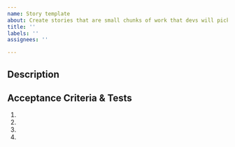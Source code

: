 ```yaml
---
name: Story template
about: Create stories that are small chunks of work that devs will pick up and deliver
title: ''
labels: ''
assignees: ''

---
```


## Description
<!-- Describe the story in detail:
**- As a:** (enterprise user, super admin, user...)
**- On page:** (provide url of the page you want to modify. If not provide where will be created the new url and the name we want to give it)
**- I want to be able to do:** (specify the desired behavior)
(Link to others issues or resources to provide context > only if really necessary). -->

## Acceptance Criteria & Tests
<!-- Document the outcomes that need to be achieved before this component can be considered complete.
 -->
<!-- Provide an unambiguous set of steps a tester should do to validate the PR that will solve this issue -->

1.
2. 
3. 
4.
